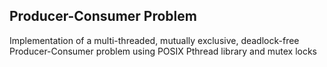 ## Producer-Consumer Problem

Implementation of a multi-threaded, mutually exclusive, deadlock-free Producer-Consumer problem using POSIX Pthread library and mutex locks